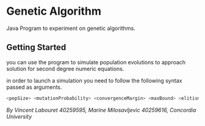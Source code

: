 # Genetic Algorithm
 Java Program to experiment on genetic algorithms.
## Getting Started
you can use the program to simulate population evolutions to approach solution for second degree numeric equations.

in order to launch a simulation you need to follow the following syntax passed as arguments.

```java
<popSize> <mutationProbability> <convergenceMargin> <maxBound> <elitismCap> <mutationCap> <highMutationProbability>
```




*By Vincent Labouret 40259595, Marine Milosavljevic 40259616, Concordia University*
